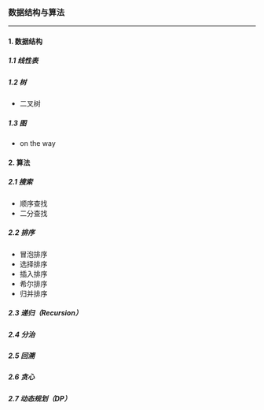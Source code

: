 ### 数据结构与算法

---

#### 1. 数据结构

##### 1.1 线性表

##### 1.2 树

- 二叉树

##### 1.3 图

- on the way

####  2. 算法

##### 2.1 搜索

- 顺序查找
- 二分查找

##### 2.2 排序

- 冒泡排序
- 选择排序
- 插入排序
- 希尔排序
- 归并排序

##### 2.3 递归（Recursion）

##### 2.4 分治

##### 2.5 回溯

##### 2.6 贪心

##### 2.7 动态规划（DP）

